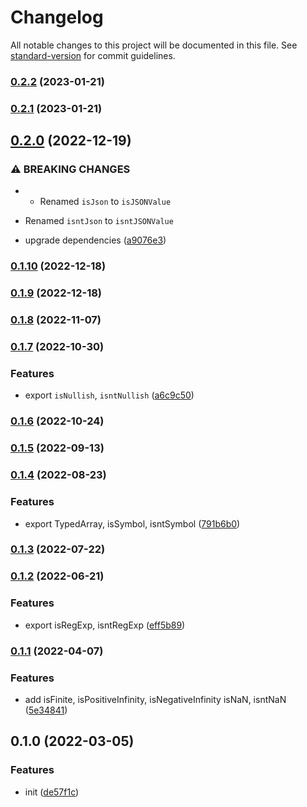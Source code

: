 # Changelog

All notable changes to this project will be documented in this file. See [standard-version](https://github.com/conventional-changelog/standard-version) for commit guidelines.

### [0.2.2](https://github.com/BlackGlory/prelude/compare/v0.2.1...v0.2.2) (2023-01-21)

### [0.2.1](https://github.com/BlackGlory/prelude/compare/v0.2.0...v0.2.1) (2023-01-21)

## [0.2.0](https://github.com/BlackGlory/prelude/compare/v0.1.10...v0.2.0) (2022-12-19)


### ⚠ BREAKING CHANGES

* - Renamed `isJson` to `isJSONValue`
- Renamed `isntJson` to `isntJSONValue`

* upgrade dependencies ([a9076e3](https://github.com/BlackGlory/prelude/commit/a9076e32edad65c3f9bb09a2c5d4acaf9fde74da))

### [0.1.10](https://github.com/BlackGlory/prelude/compare/v0.1.9...v0.1.10) (2022-12-18)

### [0.1.9](https://github.com/BlackGlory/prelude/compare/v0.1.8...v0.1.9) (2022-12-18)

### [0.1.8](https://github.com/BlackGlory/prelude/compare/v0.1.7...v0.1.8) (2022-11-07)

### [0.1.7](https://github.com/BlackGlory/prelude/compare/v0.1.6...v0.1.7) (2022-10-30)


### Features

* export `isNullish`, `isntNullish` ([a6c9c50](https://github.com/BlackGlory/prelude/commit/a6c9c50b983b1bbe018c0331d326ad93eff29413))

### [0.1.6](https://github.com/BlackGlory/prelude/compare/v0.1.5...v0.1.6) (2022-10-24)

### [0.1.5](https://github.com/BlackGlory/prelude/compare/v0.1.4...v0.1.5) (2022-09-13)

### [0.1.4](https://github.com/BlackGlory/prelude/compare/v0.1.3...v0.1.4) (2022-08-23)


### Features

* export TypedArray, isSymbol, isntSymbol ([791b6b0](https://github.com/BlackGlory/prelude/commit/791b6b001300ac3a54e0b0e30d7097861fbfe618))

### [0.1.3](https://github.com/BlackGlory/prelude/compare/v0.1.2...v0.1.3) (2022-07-22)

### [0.1.2](https://github.com/BlackGlory/prelude/compare/v0.1.1...v0.1.2) (2022-06-21)


### Features

* export isRegExp, isntRegExp ([eff5b89](https://github.com/BlackGlory/prelude/commit/eff5b898803c28cf040f8b6bdfd05f18bb93fe29))

### [0.1.1](https://github.com/BlackGlory/prelude/compare/v0.1.0...v0.1.1) (2022-04-07)


### Features

* add isFinite, isPositiveInfinity, isNegativeInfinity isNaN, isntNaN ([5e34841](https://github.com/BlackGlory/prelude/commit/5e34841946a75db6aedfd91d70633c99b315e687))

## 0.1.0 (2022-03-05)


### Features

* init ([de57f1c](https://github.com/BlackGlory/prelude/commit/de57f1c12a7852007f4f54ff45f7b1d8a92f655d))
